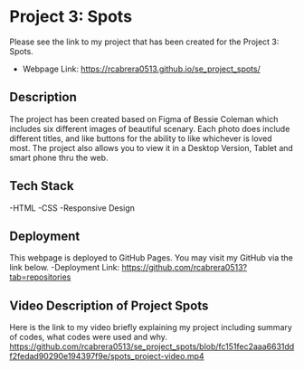 # Project 3: Spots

Please see the link to my project that has been created for the Project 3: Spots. 
- Webpage Link: https://rcabrera0513.github.io/se_project_spots/

## Description 

The project has been created based on Figma of Bessie Coleman which includes six different images of beautiful scenary. Each photo does include different titles, and like buttons for the ability to like whichever is loved most. The project also allows you to view it in a Desktop Version, Tablet and smart phone thru the web. 

## Tech Stack

-HTML
-CSS
-Responsive Design

## Deployment

This webpage is deployed to GitHub Pages. You may visit my GitHub via the link below. 
-Deployment Link: https://github.com/rcabrera0513?tab=repositories

## Video Description of Project Spots 

Here is the link to my video briefly explaining my project including summary of codes, what codes were used and why. 
https://github.com/rcabrera0513/se_project_spots/blob/fc151fec2aaa6631ddf2fedad90290e194397f9e/spots_project-video.mp4
